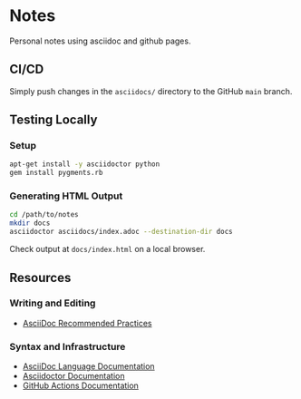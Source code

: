 # Notes

Personal notes using asciidoc and github pages.

## CI/CD

Simply push changes in the `asciidocs/` directory to the GitHub `main` branch.

## Testing Locally

### Setup

```sh
apt-get install -y asciidoctor python
gem install pygments.rb
```

### Generating HTML Output

```sh
cd /path/to/notes
mkdir docs
asciidoctor asciidocs/index.adoc --destination-dir docs
```

Check output at `docs/index.html` on a local browser.

## Resources

### Writing and Editing

* [AsciiDoc Recommended Practices](https://asciidoctor.org/docs/asciidoc-recommended-practices/)

### Syntax and Infrastructure

* [AsciiDoc Language Documentation](https://docs.asciidoctor.org/asciidoc/latest/)
* [Asciidoctor Documentation](https://docs.asciidoctor.org/asciidoctor/latest/)
* [GitHub Actions Documentation](https://docs.github.com/en/actions)
